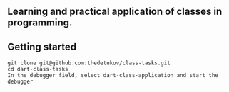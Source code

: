 ## Learning and practical application of classes in programming.

## Getting started

```shell
git clone git@github.com:thedetukov/class-tasks.git
cd dart-class-tasks
In the debugger field, select dart-class-application and start the debugger
```
